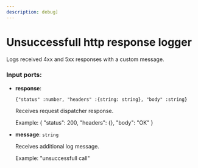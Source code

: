 ```yaml
---
description: debug]
---
```


# Unsuccessfull http response logger

Logs received 4xx and 5xx responses with a custom message.

### Input ports:

* __response__: 
    ```
    {"status" :number, "headers" :{string: string}, "body" :string}
    ```

    Receives request dispatcher response.
    
    Example: 
    {
     "status": 200, 
     "headers": {}, 
     "body": "OK"
    }


* __message__: `string`

    Receives additional log message.
    
    Example: 
    "unsuccessfull call"

